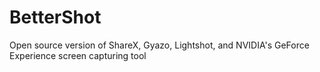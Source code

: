 # BetterShot
Open source version of ShareX, Gyazo, Lightshot, and NVIDIA's GeForce Experience screen capturing tool
